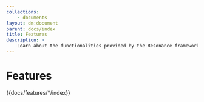 ```yaml
---
collections: 
    - documents
layout: dm:document
parent: docs/index
title: Features
description: >
    Learn about the functionalities provided by the Resonance framework.
---
```


# Features

{{docs/features/*/index}}

